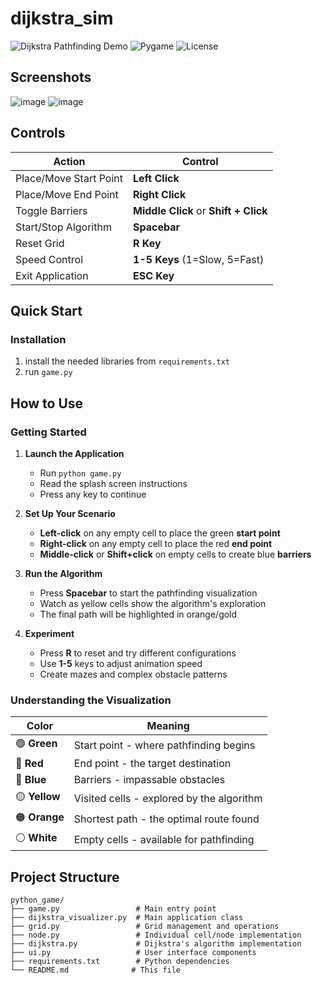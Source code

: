 # dijkstra_sim

![Dijkstra Pathfinding Demo](https://img.shields.io/badge/Python-3.7%2B-blue?logo=python&logoColor=white)
![Pygame](https://img.shields.io/badge/Pygame-2.5.0%2B-green?logo=python&logoColor=white)
![License](https://img.shields.io/badge/License-MIT-yellow)

## Screenshots

![image](https://github.com/user-attachments/assets/ab281372-582c-4e2d-9a80-72901e8ab1bc)
![image](https://github.com/user-attachments/assets/58134c85-933a-4cb7-8146-b3f5bc3bc1ec)


## Controls

| Action                 | Control                               |
| ---------------------- | ------------------------------------- |
| Place/Move Start Point | **Left Click**                        |
| Place/Move End Point   | **Right Click**                       |
| Toggle Barriers        | **Middle Click** or **Shift + Click** |
| Start/Stop Algorithm   | **Spacebar**                          |
| Reset Grid             | **R Key**                             |
| Speed Control          | **1-5 Keys** (1=Slow, 5=Fast)         |
| Exit Application       | **ESC Key**                           |

## Quick Start

### Installation

1. install the needed libraries from `requirements.txt`
2. run `game.py`

## How to Use

### Getting Started

1. **Launch the Application**

   - Run `python game.py`
   - Read the splash screen instructions
   - Press any key to continue

2. **Set Up Your Scenario**

   - **Left-click** on any empty cell to place the green **start point**
   - **Right-click** on any empty cell to place the red **end point**
   - **Middle-click** or **Shift+click** on empty cells to create blue **barriers**

3. **Run the Algorithm**

   - Press **Spacebar** to start the pathfinding visualization
   - Watch as yellow cells show the algorithm's exploration
   - The final path will be highlighted in orange/gold

4. **Experiment**
   - Press **R** to reset and try different configurations
   - Use **1-5** keys to adjust animation speed
   - Create mazes and complex obstacle patterns

### Understanding the Visualization

| Color         | Meaning                                   |
| ------------- | ----------------------------------------- |
| 🟢 **Green**  | Start point - where pathfinding begins    |
| 🔴 **Red**    | End point - the target destination        |
| 🔵 **Blue**   | Barriers - impassable obstacles           |
| 🟡 **Yellow** | Visited cells - explored by the algorithm |
| 🟠 **Orange** | Shortest path - the optimal route found   |
| ⚪ **White**  | Empty cells - available for pathfinding   |

## Project Structure

```
python_game/
├── game.py                 # Main entry point
├── dijkstra_visualizer.py  # Main application class
├── grid.py                 # Grid management and operations
├── node.py                 # Individual cell/node implementation
├── dijkstra.py             # Dijkstra's algorithm implementation
├── ui.py                   # User interface components
├── requirements.txt        # Python dependencies
└── README.md              # This file
```
